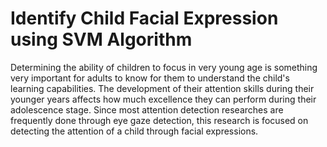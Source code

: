 # Identify Child Facial Expression using SVM Algorithm


Determining the ability of children to focus in very young age is something very important for adults to know for them to understand the child's learning capabilities. The development of their attention skills during their younger years affects how much excellence they can perform during their adolescence stage. Since most attention detection researches are frequently done through eye gaze detection, this research is focused on detecting the attention of a child through facial expressions.
